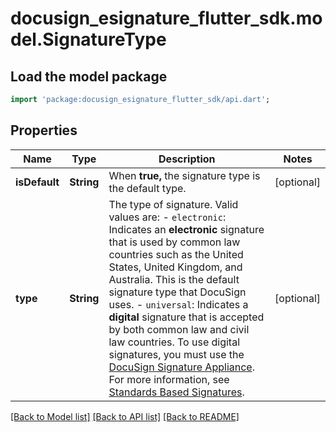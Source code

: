 # docusign_esignature_flutter_sdk.model.SignatureType

## Load the model package
```dart
import 'package:docusign_esignature_flutter_sdk/api.dart';
```

## Properties
Name | Type | Description | Notes
------------ | ------------- | ------------- | -------------
**isDefault** | **String** | When **true,** the signature type is the default type. | [optional] 
**type** | **String** | The type of signature. Valid values are:  - `electronic`: Indicates an **electronic** signature that is used by common law countries such as the United States, United Kingdom, and Australia. This is the default signature type that DocuSign uses. - `universal`: Indicates a **digital** signature that is accepted by both common law and civil law countries. To use digital signatures, you must use the [DocuSign Signature Appliance](/docs/dsa-api/).  For more information, see [Standards Based Signatures](/docs/esign-rest-api/esign101/concepts/standards-based-signatures/). | [optional] 

[[Back to Model list]](../README.md#documentation-for-models) [[Back to API list]](../README.md#documentation-for-api-endpoints) [[Back to README]](../README.md)


